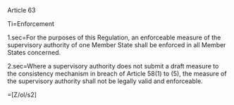 Article 63

Ti=Enforcement

1.sec=For the purposes of this Regulation, an enforceable measure of the supervisory authority of one Member State shall be enforced in all Member States concerned.

2.sec=Where a supervisory authority does not submit a draft measure to the consistency mechanism in breach of Article 58(1) to (5), the measure of the supervisory authority shall not be legally valid and enforceable.

=[Z/ol/s2]
